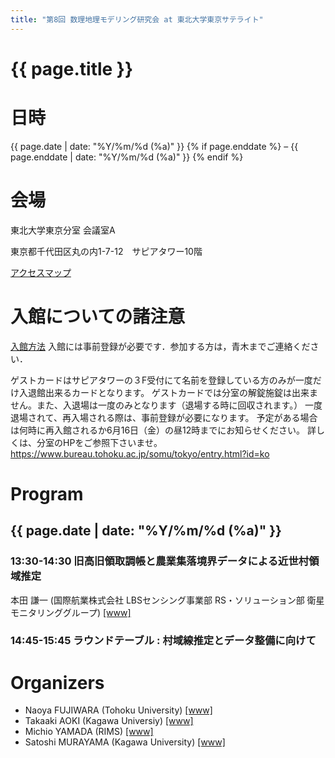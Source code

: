 ```yaml
---
title: "第8回 数理地理モデリング研究会 at 東北大学東京サテライト"
---
```


# {{ page.title }}


# 日時
{{ page.date | date: "%Y/%m/%d (%a)" }} {% if page.enddate %} &ndash; {{ page.enddate | date: "%Y/%m/%d (%a)"  }} {% endif %}

# 会場
東北大学東京分室  会議室A

東京都千代田区丸の内1-7-12　サピアタワー10階

[アクセスマップ](https://www.bureau.tohoku.ac.jp/somu/tokyo/access.html)

# 入館についての諸注意
[入館方法](https://www.bureau.tohoku.ac.jp/somu/tokyo/entry.html?id=ko)
入館には事前登録が必要です．参加する方は，青木までご連絡ください．


ゲストカードはサピアタワーの３F受付にて名前を登録している方のみが一度だけ入退館出来るカードとなります。
ゲストカードでは分室の解錠施錠は出来ません。また、入退場は一度のみとなります（退場する時に回収されます。）
一度退場されて、再入場される際は、事前登録が必要になります。
予定がある場合は何時に再入館されるか6月16日（金）の昼12時までにお知らせください。
詳しくは、分室のHPをご参照下さいませ。
https://www.bureau.tohoku.ac.jp/somu/tokyo/entry.html?id=ko

# Program
## {{ page.date | date: "%Y/%m/%d (%a)" }}

### 13:30-14:30 旧高旧領取調帳と農業集落境界データによる近世村領域推定
本田 謙一 (国際航業株式会社 LBSセンシング事業部 RS・ソリューション部 衛星モニタリンググループ) [[www]](https://www.kkc.co.jp/)

### 14:45-15:45 ラウンドテーブル : 村域線推定とデータ整備に向けて



# Organizers
- Naoya FUJIWARA (Tohoku University) [[www]](https://www.is.tohoku.ac.jp/jp/laboratory/list_dept/c10.html)
- Takaaki AOKI (Kagawa Universiy) [[www]](http://www.ed.kagawa-u.ac.jp/~aoki/)
- Michio YAMADA (RIMS) [[www]](http://www.kurims.kyoto-u.ac.jp/en/list/YAMADA,%20Michio.html)
- Satoshi MURAYAMA (Kagawa University) [[www]](http://researchmap.jp/read0188434/?lang=en)


<!-- 
# Group Photos
![groupphoto]({{ site.baseurl }}/assets/groupphoto-2022.jpg) 
-->